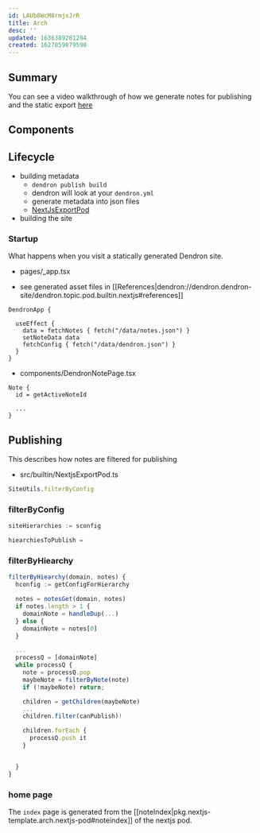 ```yaml
---
id: LAUb8WcM8rmjxJrR
title: Arch
desc: ''
updated: 1636389281294
created: 1627859879590
---
```


## Summary

You can see a video walkthrough of how we generate notes for publishing and the static export [here](https://youtu.be/Uyyb_s74lzM)

## Components
<!-- Major components -->

## Lifecycle
- building metadata
  - `dendron publish build`
  - dendron will look at your `dendron.yml`
  - generate metadata into json files
  - [NextJsExportPod](https://github.com/dendronhq/dendron/blob/68fea3bbad13961b7754e61dd63dfb2d47d73c56/packages/pods-core/src/builtin/NextjsExportPod.ts#L30)
- building the site

### Startup

What happens when you visit a statically generated Dendron site. 

- pages/_app.tsx

- see generated asset files in [[References|dendron://dendron.dendron-site/dendron.topic.pod.builtin.nextjs#references]]
```tsx
DendronApp {

  useEffect {
    data = fetchNotes { fetch("/data/notes.json") }
    setNoteData data
    fetchConfig { fetch("/data/dendron.json") }
  }
}
```

- components/DendronNotePage.tsx

```tsx
Note {
  id = getActiveNoteId

  ...
}
```

## Publishing

This describes how notes are filtered for publishing

- src/builtin/NextjsExportPod.ts
```ts
SiteUtils.filterByConfig 
```

### filterByConfig

```ts
siteHierarchies := sconfig

hiearchiesToPublish = 
```

### filterByHiearchy

```ts
filterByHiearchy(domain, notes) {
  hconfig := getConfigForHierarchy

  notes = notesGet(domain, notes)
  if notes.length > 1 {
    domainNote = handleDup(...)
  } else {
    domainNote = notes[0]
  }

  ...
  processQ = [domainNote]
  while processQ {
    note = processQ.pop
    maybeNote = filterByNote(note)
    if (!maybeNote) return;

    children = getChildren(maybeNote)
    ...
    children.filter(canPublish)!

    children.forEach { 
      processQ.push it
    }


  }
}
```

### home page
The `index` page is generated from the [[noteIndex|pkg.nextjs-template.arch.nextjs-pod#noteindex]] of the nextjs pod.